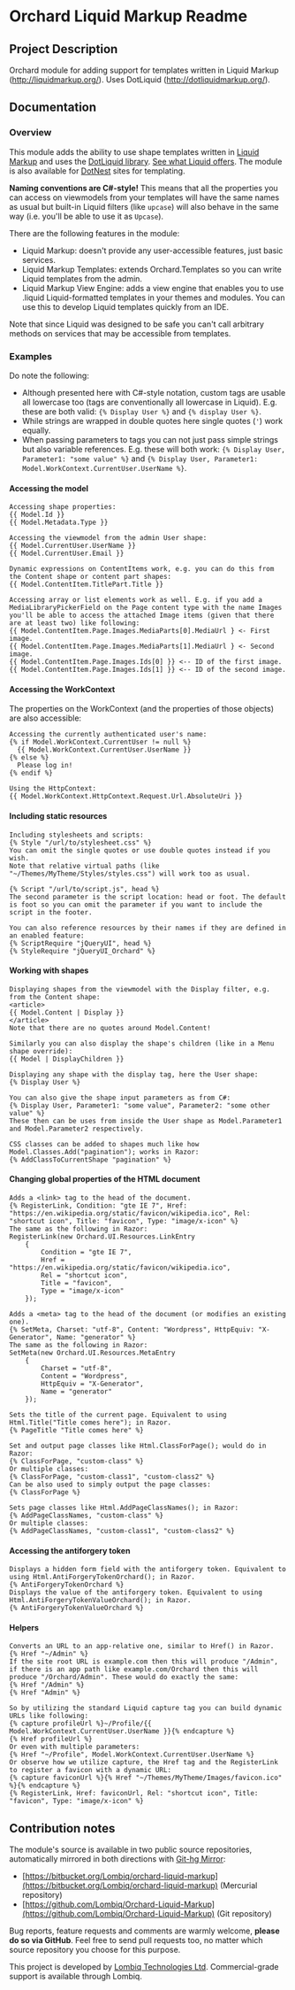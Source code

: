 # Orchard Liquid Markup Readme



## Project Description

Orchard module for adding support for templates written in Liquid Markup (http://liquidmarkup.org/). Uses DotLiquid (http://dotliquidmarkup.org/).


## Documentation

### Overview

This module adds the ability to use shape templates written in [Liquid Markup](http://liquidmarkup.org/) and uses the [DotLiquid library](http://dotliquidmarkup.org/). [See what Liquid offers](https://github.com/Shopify/liquid/wiki/Liquid-for-Designers). The module is also available for [DotNest](http://dotnest.com/) sites for templating.

**Naming conventions are C#-style!** This means that all the properties you can access on viewmodels from your templates will have the same names as usual but built-in Liquid filters (like `upcase`) will also behave in the same way (i.e. you'll be able to use it as `Upcase`).

There are the following features in the module:

- Liquid Markup: doesn't provide any user-accessible features, just basic services.
- Liquid Markup Templates: extends Orchard.Templates so you can write Liquid templates from the admin.
- Liquid Markup View Engine: adds a view engine that enables you to use .liquid Liquid-formatted templates in your themes and modules. You can use this to develop Liquid templates quickly from an IDE.

Note that since Liquid was designed to be safe you can't call arbitrary methods on services that may be accessible from templates.

### Examples

Do note the following:

- Although presented here with C#-style notation, custom tags are usable all lowercase too (tags are conventionally all lowercase in Liquid). E.g. these are both valid: `{% Display User %}` and `{% display User %}`.
- While strings are wrapped in double quotes here single quotes (`'`) work equally.
- When passing parameters to tags you can not just pass simple strings but also variable references. E.g. these will both work: `{% Display User, Parameter1: "some value" %}` and  `{% Display User, Parameter1: Model.WorkContext.CurrentUser.UserName %}`.

#### Accessing the model

	Accessing shape properties:
	{{ Model.Id }}
	{{ Model.Metadata.Type }}
	
	Accessing the viewmodel from the admin User shape:
	{{ Model.CurrentUser.UserName }}
	{{ Model.CurrentUser.Email }}
	
	Dynamic expressions on ContentItems work, e.g. you can do this from the Content shape or content part shapes:
	{{ Model.ContentItem.TitlePart.Title }}

	Accessing array or list elements work as well. E.g. if you add a MediaLibraryPickerField on the Page content type with the name Images you'll be able to access the attached Image items (given that there are at least two) like following:
	{{ Model.ContentItem.Page.Images.MediaParts[0].MediaUrl } <- First image.
	{{ Model.ContentItem.Page.Images.MediaParts[1].MediaUrl } <- Second image.
	{{ Model.ContentItem.Page.Images.Ids[0] }} <-- ID of the first image.
	{{ Model.ContentItem.Page.Images.Ids[1] }} <-- ID of the second image.

#### Accessing the WorkContext

The properties on the WorkContext (and the properties of those objects) are also accessible:

	Accessing the currently authenticated user's name: 
	{% if Model.WorkContext.CurrentUser != null %}
	  {{ Model.WorkContext.CurrentUser.UserName }}
	{% else %}
	  Please log in!
	{% endif %}
	
	Using the HttpContext:
	{{ Model.WorkContext.HttpContext.Request.Url.AbsoluteUri }}

#### Including static resources

	Including stylesheets and scripts:
	{% Style "/url/to/stylesheet.css" %}
	You can omit the single quotes or use double quotes instead if you wish.
	Note that relative virtual paths (like "~/Themes/MyTheme/Styles/styles.css") will work too as usual.
	
	{% Script "/url/to/script.js", head %}
	The second parameter is the script location: head or foot. The default is foot so you can omit the parameter if you want to include the script in the footer.
	
	You can also reference resources by their names if they are defined in an enabled feature:
	{% ScriptRequire "jQueryUI", head %}
	{% StyleRequire "jQueryUI_Orchard" %}

#### Working with shapes

	Displaying shapes from the viewmodel with the Display filter, e.g. from the Content shape:
	<article>
	{{ Model.Content | Display }}
	</article>
	Note that there are no quotes around Model.Content!

	Similarly you can also display the shape's children (like in a Menu shape override):
	{{ Model | DisplayChildren }}
	
	Displaying any shape with the display tag, here the User shape:
	{% Display User %}
	
	You can also give the shape input parameters as from C#:
	{% Display User, Parameter1: "some value", Parameter2: "some other value" %}
	These then can be uses from inside the User shape as Model.Parameter1 and Model.Parameter2 respectively.

	CSS classes can be added to shapes much like how Model.Classes.Add("pagination"); works in Razor:
	{% AddClassToCurrentShape "pagination" %}

#### Changing global properties of the HTML document

	Adds a <link> tag to the head of the document.
	{% RegisterLink, Condition: "gte IE 7", Href: "https://en.wikipedia.org/static/favicon/wikipedia.ico", Rel: "shortcut icon", Title: "favicon", Type: "image/x-icon" %}
	The same as the following in Razor: 
	RegisterLink(new Orchard.UI.Resources.LinkEntry
		{
			Condition = "gte IE 7",
			Href = "https://en.wikipedia.org/static/favicon/wikipedia.ico",
			Rel = "shortcut icon",
			Title = "favicon",
			Type = "image/x-icon"
		});

	Adds a <meta> tag to the head of the document (or modifies an existing one).
	{% SetMeta, Charset: "utf-8", Content: "Wordpress", HttpEquiv: "X-Generator", Name: "generator" %}
	The same as the following in Razor:
	SetMeta(new Orchard.UI.Resources.MetaEntry
		{
			Charset = "utf-8",
			Content = "Wordpress",
			HttpEquiv = "X-Generator",
			Name = "generator"
		});

	Sets the title of the current page. Equivalent to using Html.Title("Title comes here"); in Razor.
    {% PageTitle "Title comes here" %}

	Set and output page classes like Html.ClassForPage(); would do in Razor:
	{% ClassForPage, "custom-class" %}
	Or multiple classes:
	{% ClassForPage, "custom-class1", "custom-class2" %}
	Can be also used to simply output the page classes:
	{% ClassForPage %}

	Sets page classes like Html.AddPageClassNames(); in Razor:
	{% AddPageClassNames, "custom-class" %}
	Or multiple classes:
	{% AddPageClassNames, "custom-class1", "custom-class2" %}

#### Accessing the antiforgery token

	Displays a hidden form field with the antiforgery token. Equivalent to using Html.AntiForgeryTokenOrchard(); in Razor.
	{% AntiForgeryTokenOrchard %}
	Displays the value of the antiforgery token. Equivalent to using Html.AntiForgeryTokenValueOrchard(); in Razor.
	{% AntiForgeryTokenValueOrchard %}

#### Helpers

	Converts an URL to an app-relative one, similar to Href() in Razor.
	{% Href "~/Admin" %}
	If the site root URL is example.com then this will produce "/Admin", if there is an app path like example.com/Orchard then this will produce "/Orchard/Admin". These would do exactly the same:
	{% Href "/Admin" %}
	{% Href "Admin" %}

	So by utilizing the standard Liquid capture tag you can build dynamic URLs like following:
	{% capture profileUrl %}~/Profile/{{ Model.WorkContext.CurrentUser.UserName }}{% endcapture %}
	{% Href profileUrl %}
	Or even with multiple parameters:
	{% Href "~/Profile", Model.WorkContext.CurrentUser.UserName %}
	Or observe how we utilize capture, the Href tag and the RegisterLink to register a favicon with a dynamic URL:
	{% capture faviconUrl %}{% Href "~/Themes/MyTheme/Images/favicon.ico" %}{% endcapture %}
	{% RegisterLink, Href: faviconUrl, Rel: "shortcut icon", Title: "favicon", Type: "image/x-icon" %}


## Contribution notes

The module's source is available in two public source repositories, automatically mirrored in both directions with [Git-hg Mirror](https://githgmirror.com):

- [https://bitbucket.org/Lombiq/orchard-liquid-markup](https://bitbucket.org/Lombiq/orchard-liquid-markup) (Mercurial repository)
- [https://github.com/Lombiq/Orchard-Liquid-Markup](https://github.com/Lombiq/Orchard-Liquid-Markup) (Git repository)

Bug reports, feature requests and comments are warmly welcome, **please do so via GitHub**.
Feel free to send pull requests too, no matter which source repository you choose for this purpose.

This project is developed by [Lombiq Technologies Ltd](http://lombiq.com/). Commercial-grade support is available through Lombiq.